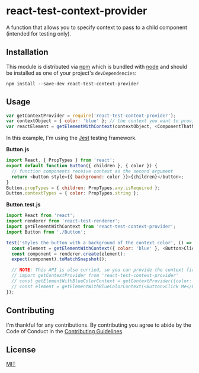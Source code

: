 # react-test-context-provider

A function that allows you to specify context to pass to a child component (intended for testing only).

## Installation

This module is distributed via [npm][npm] which is bundled with [node][node] and should
be installed as one of your project's `devDependencies`:

```
npm install --save-dev react-test-context-provider
```

## Usage

```javascript
var getContextProvider = require('react-test-context-provider');
var contextObject = { color: 'blue' }; // the context you want to provide to the children components
var reactElement = getElementWithContext(contextObject, <ComponentThatNeedsContext />); // returns the react element as rendered with the given context
```

In this example, I'm using the [Jest][jest] testing framework.

**Button.js**

```javascript
import React, { PropTypes } from 'react';
export default function Button({ children }, { color }) {
  // function components receive context as the second argument
  return <button style={{ background: color }}>{children}</button>;
}
Button.propTypes = { children: PropTypes.any.isRequired };
Button.contextTypes = { color: PropTypes.string };
```

**Button.test.js**

```javascript
import React from 'react';
import renderer from 'react-test-renderer';
import getElementWithContext from 'react-test-context-provider';
import Button from './Button';

test('styles the button with a background of the context color', () => {
  const element = getElementWithContext({ color: 'blue' }, <Button>Click Me</Button>);
  const component = renderer.create(element);
  expect(component).toMatchSnapshot();

  // NOTE: This API is also curried, so you can provide the context first and the children later:
  // import getContextProvider from 'react-test-context-provider'
  // const getElementWithBlueColorContext = getContextProvider({color: 'blue'})
  // const element = getElementWithBlueColorContext(<Button>Click Me</Button>)
});
```

## Contributing

I'm thankful for any contributions. By contributing you agree to abide by the Code of Conduct in the [Contributing Guidelines][contributing].

## License

[MIT][license]

[npm]: https://www.npmjs.com/
[node]: https://nodejs.org
[jest]: http://facebook.github.io/jest/
[contributing]: https://github.com/alanbsmith/react-test-context-provider/blob/master/.github/CONTRIBUTING.md
[license]: https://github.com/alanbsmith/react-test-context-provider/blob/master/LICENSE
